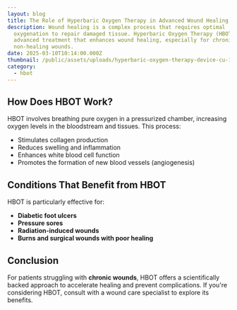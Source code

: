 ```yaml
---
layout: blog
title: The Role of Hyperbaric Oxygen Therapy in Advanced Wound Healing
description: Wound healing is a complex process that requires optimal
  oxygenation to repair damaged tissue. Hyperbaric Oxygen Therapy (HBOT) is an
  advanced treatment that enhances wound healing, especially for chronic and
  non-healing wounds.
date: 2025-03-10T10:14:00.000Z
thumbnail: /public/assets/uploads/hyperbaric-oxygen-therapy-device-cu-1600x900_0.png
category:
  - hbot
---
```


## How Does HBOT Work?
HBOT involves breathing pure oxygen in a pressurized chamber, increasing oxygen levels in the bloodstream and tissues. This process:
- Stimulates collagen production
- Reduces swelling and inflammation
- Enhances white blood cell function
- Promotes the formation of new blood vessels (angiogenesis)
## Conditions That Benefit from HBOT
HBOT is particularly effective for:
- **Diabetic foot ulcers**
- **Pressure sores**
- **Radiation-induced wounds**
- **Burns and surgical wounds with poor healing**
## Conclusion
For patients struggling with **chronic wounds**, HBOT offers a scientifically backed approach to accelerate healing and prevent complications. If you're considering HBOT, consult with a wound care specialist to explore its benefits.
